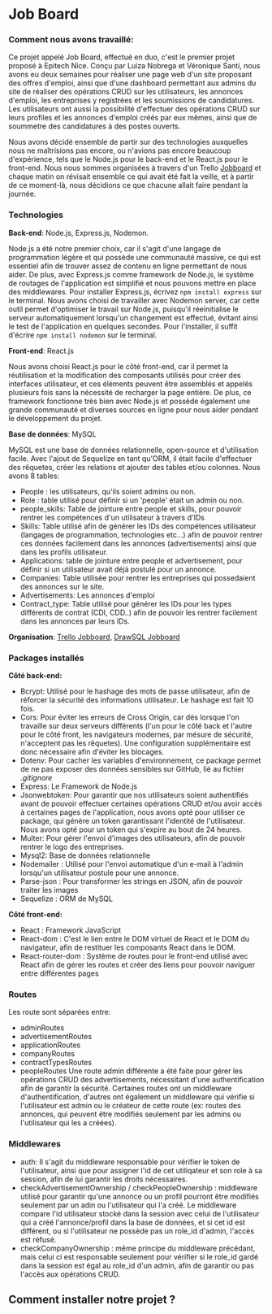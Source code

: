# Job Board

### Comment nous avons travaillé:  
Ce projet appelé Job Board, effectué en duo, c'est le premier projet proposé à Epitech Nice. Conçu par Luiza Nobrega et Véronique Santi, nous avons eu deux semaines pour réaliser une page web d'un site proposant des offres d'emploi, ainsi que d'une dashboard permettant aux admins du site de réaliser des opérations CRUD sur les utilisateurs, les annonces d'emploi, les entreprises y registrées et les soumissions de candidatures. Les utilisateurs ont aussi la possibilité d'effectuer des opérations CRUD sur leurs profiles et les annonces d'emploi créés par eux mêmes, ainsi que de soummetre des candidatures à des postes ouverts.

Nous avons décidé ensemble de partir sur des technologies auxquelles nous ne maîtrisions pas encore, ou n'avions pas encore beaucoup d'expérience, tels que le Node.js pour le back-end et le React.js pour le front-end. Nous nous sommes organisées à travers d'un Trello [Jobboard](https://trello.com/b/mi4irua3/job-board) et chaque matin on révisait ensemble ce qui avait été fait la veille, et à partir de ce moment-là, nous décidions ce que chacune allait faire pendant la journée.

### Technologies
**Back-end**: Node.js, Express.js, Nodemon.

Node.js a été notre premier choix, car il s'agit d'une langage de programmation légère et qui possède une communauté massive, ce qui est essentiel afin de trouver assez de contenu en ligne permettant de nous aider. De plus, avec Express.js comme framework de Node.js, le système de routages de l'application est simplifié et nous pouvons mettre en place des middlewares. Pour installer Express.js, écrivez `npm install express` sur le terminal.
Nous avons choisi de travailler avec Nodemon server, car cette outil permet d'optimiser le travail sur Node.js, puisqu'il réeinitialise le serveur automatiquement lorsqu'un changement est effectué, évitant ainsi le test de l'application en quelques secondes. 
Pour l'installer, il suffit d'écrire `npm install nodemon` sur le terminal.

**Front-end**: React.js

Nous avons choisi React.js pour le côté front-end, car il permet la réutilisation et la modification des composants utilisés pour créer des interfaces utilisateur, et ces éléments peuvent être assemblés et appelés plusieurs fois sans la nécessité de recharger la page entière. De plus, ce framework fonctionne très bien avec Node.js et possède également une grande  communauté et diverses sources en ligne pour nous aider pendant le développement du projet. 

**Base de données**: MySQL

MySQL est une base de données relationnelle, open-source et d'utilisation facile. Avec l'ajout de Sequelize en tant qu'ORM, il était facile d'effectuer des rêquetes, créer les relations et ajouter des tables et/ou colonnes.
Nous avons 8 tables:
- People : les utilisateurs, qu'ils soient admins ou non.
- Role : table utilisé pour définir si un 'people' était un admin ou non.
- people_skills: Table de jointure entre people et skills, pour pouvoir rentrer les compétences d'un utilisateur à travers d'IDs
- Skills: Table utilisé afin de générer les IDs des compétences utilisateur (langages de programmation, technologies etc...) afin de pouvoir rentrer ces données facilement dans les annonces (advertisements) ainsi que dans les profils utilisateur.
- Applications: table de jointure entre people et advertisement, pour définir si un utilisateur avait déjà postulé pour un annonce.
- Companies: Table utilisée pour rentrer les entreprises qui possedaient des annonces sur le site.
- Advertisements: Les annonces d'emploi
- Contract_type: Table utilisé pour générer les IDs pour les types différents de contrat (CDI, CDD..) afin de pouvoir les rentrer facilement dans les annonces par leurs IDs.


**Organisation**: [Trello Jobboard](https://trello.com/b/mi4irua3/job-board), [DrawSQL Jobboard](https://drawsql.app/teams/serverteam/diagrams/jobboard) 


### Packages installés
**Côté back-end:**
- Bcrypt: Utilisé pour le hashage des mots de passe utilisateur, afin de réforcer la sécurité des informations utilisateur. Le hashage est fait 10 fois.
- Cors: Pour éviter les erreurs de Cross Origin, car dès lorsque l'on travaille sur deux serveurs différents (l'un pour le côté back et l'autre pour le côté front, les navigateurs modernes, par mésure de sécurité, n'acceptent pas les rêquetes). Une configuration supplémentaire est donc nécessaire afin d'éviter les blocages.
- Dotenv: Pour cacher les variables d'environnement, ce package permet de ne pas exposer des données sensibles sur GitHub, lié au fichier _.gitignore_
- Express: Le Framework de Node.js
- Jsonwebtoken: Pour garantir que nos utilisateurs soient authentifiés avant de pouvoir effectuer certaines opérations CRUD et/ou avoir accès à certaines pages de l'application, nous avons opté pour utiliser ce package, qui génère un token garantissant l'identité de l'utilisateur. Nous avons opté pour un token qui s'expire au bout de 24 heures.
- Multer: Pour gérer l'envoi d'images des utilisateurs, afin de pouvoir rentrer le logo des entreprises.
- Mysql2: Base de données relationnelle
- Nodemailer : Utilisé pour l'envoi automatique d'un e-mail à l'admin lorsqu'un utilisateur postule pour une annonce.
- Parse-json : Pour transformer les strings en JSON, afin de pouvoir traiter les images
- Sequelize : ORM de MySQL

**Côté front-end:**
- React : Framework JavaScript
- React-dom : C'est le lien entre le DOM virtuel de React et le DOM du navigateur, afin de restituer les composants React dans le DOM.
- React-router-dom : Système de routes pour le front-end utilisé avec React afin de gérer les routes et créer des liens pour pouvoir naviguer entre différentes pages

### Routes
Les route sont séparées entre:
- adminRoutes
- advertisementRoutes
- applicationRoutes
- companyRoutes
- contractTypesRoutes
- peopleRoutes
Une route admin différente a été faite pour gérer les opérations CRUD des advertisements, nécessitant d'une authentification afin de garantir la sécurité.
Certaines routes ont un middleware d'authentification, d'autres ont également un middleware qui vérifie si l'utilisateur est admin ou le créateur de cette route (ex: routes des annonces, qui peuvent être modifiés seulement par les admins ou l'utilisateur qui les a créées).

### Middlewares
- auth: Il s'agit du middleware responsable pour vérifier le token de l'utilisateur, ainsi que pour assigner l'id de cet utiliqateur et son role à sa session, afin de lui garantir les droits nécessaires.
- checkAdvertisementOwnership / checkPeopleOwnership : middleware utilisé pour garantir qu'une annonce ou un profil pourront être modifiés seulement par un adin ou l'utilisateur qui l'a créé. Le middleware compare l'id utilisateur stocké dans la session avec celui de l'utilisateur qui a créé l'annonce/profil dans la base de données, et si cet id est différent, ou si l'utilisateur ne possède pas un role_id d'admin, l'accès est réfusé.
- checkCompanyOwnership : même principe du middleware précédant, mais celui ci est responsable seulement pour vérifier si le role_id gardé dans la session est égal au role_id d'un admin, afin de garantir ou pas l'accès aux opérations CRUD.

## Comment installer notre projet ?

